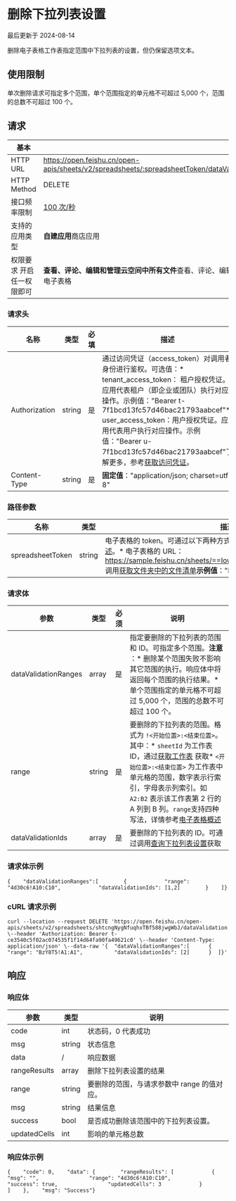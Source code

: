 # 删除下拉列表设置

最后更新于 2024-08-14

删除电子表格工作表指定范围中下拉列表的设置，但仍保留选项文本。

## 使用限制

单次删除请求可指定多个范围，单个范围指定的单元格不可超过 5,000 个，范围的总数不可超过 100 个。

## 请求

| 基本                      |                                                                                          |
| --------------------------- | ------------------------------------------------------------------------------------------ |
| HTTP URL                  | https://open.feishu.cn/open-apis/sheets/v2/spreadsheets/:spreadsheetToken/dataValidation |
| HTTP Method               | DELETE                                                                                   |
| 接口频率限制              | [100 次/秒](https://open.feishu.cn/document/ukTMukTMukTM/uUzN04SN3QjL1cDN)                  |
| 支持的应用类型            | **自建应用**商店应用                                                                     |
| 权限要求 开启任一权限即可 | **查看、评论、编辑和管理云空间中所有文件**查看、评论、编辑和管理电子表格                 |

### 请求头

| 名称          | 类型   | 必填 | 描述                                                                                                                                                                                                                                                                                                                                                                                                     |
| --------------- | -------- | ------ | ---------------------------------------------------------------------------------------------------------------------------------------------------------------------------------------------------------------------------------------------------------------------------------------------------------------------------------------------------------------------------------------------------------- |
| Authorization | string | 是   | 通过访问凭证（access\_token）对调用者身份进行鉴权。可选值：* tenant\_access\_token： 租户授权凭证。应用代表租户（即企业或团队）执行对应操作。示例值："Bearer t-7f1bcd13fc57d46bac21793aabcef"* user\_access\_token：用户授权凭证。应用代表用户执行对应操作。示例值："Bearer u-7f1bcd13fc57d46bac21793aabcef"了解更多，参考[获取访问凭证](https://open.feishu.cn/document/ukTMukTMukTM/uMTNz4yM1MjLzUzM)。 |
| Content-Type  | string | 是   | ​**固定值**​："application/json; charset=utf-8"                                                                                                                                                                                                                                                                                                                                                  |

### 路径参数

| 名称             | 类型   | 描述                                                                                                                                                                                                                                                                                                                                                                                                       |
| ------------------ | -------- | ------------------------------------------------------------------------------------------------------------------------------------------------------------------------------------------------------------------------------------------------------------------------------------------------------------------------------------------------------------------------------------------------------------ |
| spreadsheetToken | string | 电子表格的 token。可通过以下两种方式获取。了解更多，参考[电子表格概述](https://open.feishu.cn/document/ukTMukTMukTM/uATMzUjLwEzM14CMxMTN/overview)。* 电子表格的 URL：https://sample.feishu.cn/sheets/==Iow7sNNEphp3WbtnbCscPqabcef==* 调用[获取文件夹中的文件清单](https://open.feishu.cn/document/uAjLw4CM/ukTMukTMukTM/reference/drive-v1/file/list)​**示例值**​："Iow7sNNEphp3WbtnbCscPqabcef" |

### 请求体

| 参数                 | 类型       | 必须 | 说明                                                                                                                                                                                                                                                                                                                                                                                                                                                                                           |
| ---------------------- | ------------ | ------ | ------------------------------------------------------------------------------------------------------------------------------------------------------------------------------------------------------------------------------------------------------------------------------------------------------------------------------------------------------------------------------------------------------------------------------------------------------------------------------------------------ |
| dataValidationRanges | array      | 是   | 指定要删除的下拉列表的范围和 ID。可指定多个范围。​**注意**​：* 删除某个范围失败不影响其它范围的执行。响应体中将返回每个范围的执行结果。* 单个范围指定的单元格不可超过 5,000 个，范围的总数不可超过 100 个。                                                                                                                                                                                                                                                                          |
| range                | string     | 是   | 要删除的下拉列表的范围。格式为 `!<开始位置>:<结束位置>`。其中：* `sheetId` 为工作表 ID，通过[获取工作表](https://open.feishu.cn/document/ukTMukTMukTM/uUDN04SN0QjL1QDN/sheets-v3/spreadsheet-sheet/query) 获取* `<开始位置>:<结束位置>` 为工作表中单元格的范围，数字表示行索引，字母表示列索引。如 `A2:B2` 表示该工作表第 2 行的 A 列到 B 列。`range`支持四种写法，详情参考[电子表格概述](https://open.feishu.cn/document/ukTMukTMukTM/uATMzUjLwEzM14CMxMTN/overview) |
| dataValidationIds    | array | 是   | 要删除的下拉列表的 ID。可通过调用[查询下拉列表设置](https://open.feishu.cn/document/ukTMukTMukTM/uATMzUjLwEzM14CMxMTN/datavalidation/query-datavalidation)获取                                                                                                                                                                                                                                                                                                                                    |

### 请求体示例

```
{    "dataValidationRanges":[        {            "range": "4d30c6!A10:C10",            "dataValidationIds": [1,2]        }    ]}
```

### cURL 请求示例

```
curl --location --request DELETE 'https://open.feishu.cn/open-apis/sheets/v2/spreadsheets/shtcngNygNfuqhxTBf588jwgWbJ/dataValidation' \--header 'Authorization: Bearer t-ce3540c5f02ac074535f1f14d64fa90fa49621c0' \--header 'Content-Type: application/json' \--data-raw '{  "dataValidationRanges":[      {          "range": "BzY8T5!A1:A1",          "dataValidationIds": [2]      }  ]}'
```

## 响应

### 响应体

| 参数         | 类型   | 说明                                        |
| -------------- | -------- | --------------------------------------------- |
| code         | int    | 状态码，0 代表成功                          |
| msg          | string | 状态信息                                    |
| data         | /      | 响应数据                                    |
| rangeResults | array  | 删除下拉列表设置的结果                      |
| range        | string | 要删除的范围，与请求参数中 range 的值对应。 |
| msg          | string | 结果信息                                    |
| success      | bool   | 是否成功删除该范围中的下拉列表设置。        |
| updatedCells | int    | 影响的单元格总数                            |

### 响应体示例

```
{    "code": 0,    "data": {        "rangeResults": [            {                "msg": "",                "range": "4d30c6!A10:C10",                "success": true,                "updatedCells": 3            }        ]    },    "msg": "Success"}
```
